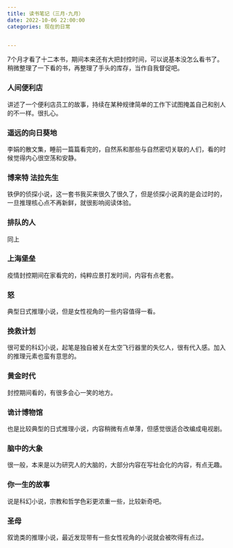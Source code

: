 ```yaml
---
title: 读书笔记（三月-九月）
date: 2022-10-06 22:00:00
categories: 现在的日常


---
```


7个月才看了十二本书，期间本来还有大把封控时间，可以说基本没怎么看书了。稍微整理了一下看的书，再整理了手头的库存，当作自我督促吧。

### **人间便利店**

讲述了一个便利店员工的故事，持续在某种规律简单的工作下试图掩盖自己和别人的不一样。很扎心。

### **遥远的向日葵地**

李娟的散文集，睡前一篇篇看完的，自然系和那些与自然密切关联的人们，看的时候觉得内心很空荡和安静。

### **博来特 法拉先生**
铁伊的侦探小说，这一套书我买来很久了很久了，但是侦探小说真的是会过时的，一旦推理核心点不再新鲜，就很影响阅读体验。

### **排队的人**

同上

### **上海堡垒**

疫情封控期间在家看完的，纯粹应景打发时间，内容有点老套。

### **怒**

典型日式推理小说，但是女性视角的一些内容值得一看。

### **挽救计划**

很可爱的科幻小说，起笔是独自被关在太空飞行器里的失忆人，很有代入感。加入的推理元素也蛮有意思的。

### **黄金时代**

封控期间看的，有很多会心一笑的地方。

### **诡计博物馆**

也是比较典型的日式推理小说，内容稍微有点单薄，但感觉很适合改编成电视剧。

### **脑中的大象**

很一般，本来是以为研究人的大脑的，大部分内容在写社会化的内容，有点无趣。

### **你一生的故事**

说是科幻小说，宗教和哲学色彩更浓重一些，比较新奇吧。

### **圣母**

叙诡类的推理小说，最近发现带有一些女性视角的小说就会被吹得有点过。

